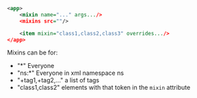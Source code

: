 ```xml
<app>
    <mixin name="..." args.../>
    <mixins src=""/>

    <item mixin="class1,class2,class3" overrides.../>
</app>
```

Mixins can be for:
- "*" Everyone
- "ns:*" Everyone in xml namespace ns
- "+tag1,+tag2,..." a list of tags
- "class1,class2" elements with that token in the `mixin` attribute